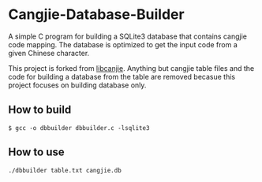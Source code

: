 # Cangjie-Database-Builder
A simple C program for building a SQLite3 database that contains cangjie code mapping. The database is optimized to get the input code from a given Chinese character.

This project is forked from [libcanjie](https://github.com/Cangjians/libcangjie). Anything but cangjie table files and the code for building a database from the table are removed becasue this project focuses on building database only.

## How to build
    $ gcc -o dbbuilder dbbuilder.c -lsqlite3 

## How to use
    ./dbbuilder table.txt cangjie.db
